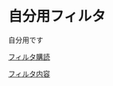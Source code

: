 # 自分用フィルタ
自分用です

[フィルタ購読](https://subscribe.adblockplus.org/?location=https://raw.githubusercontent.com/necokan/filter/main/yahoo_auction.txt&title=ヤフオク) 

[フィルタ内容](https://raw.githubusercontent.com/necokan/filter/main/yahoo_auction.txt)


